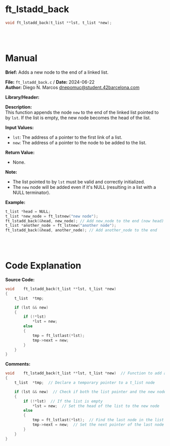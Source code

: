 # ft_lstadd_back
```c 
void ft_lstadd_back(t_list **lst, t_list *new);
```
<br>
<br>

# Manual
**Brief:**
Adds a new node to the end of a linked list.

**File:** `ft_lstadd_back.c` / **Date:** 2024-06-22  
**Author:** Diego N. Marcos <dnepomuc@student.42barcelona.com>

**Library/Header:**



**Description:**  
This function appends the node `new` to the end of the linked list pointed to by `lst`.  If the list is empty, the new node becomes the head of the list. 

**Input Values:**  
* `lst`: The address of a pointer to the first link of a list.
* `new`: The address of a pointer to the node to be added to the list.

**Return Value:**  
* None.

**Note:**  
-  The list pointed to by `lst` must be valid and correctly initialized.  
-  The `new` node will be added even if it's NULL (resulting in a list with a NULL terminator).

**Example:**  
```c
t_list *head = NULL;
t_list *new_node = ft_lstnew("new node");
ft_lstadd_back(&head, new_node); // Add new_node to the end (now head)
t_list *another_node = ft_lstnew("another node");
ft_lstadd_back(&head, another_node); // Add another_node to the end
```

<br>
<br>

# Code Explanation
**Source Code:**
``` c
void	ft_lstadd_back(t_list **lst, t_list *new)
{
	t_list	*tmp;

	if (lst && new)
	{
		if (!*lst)
			*lst = new;
		else
		{
			tmp = ft_lstlast(*lst);
			tmp->next = new;
		}
	}
}

```
**Comments:**
``` C
void	ft_lstadd_back(t_list **lst, t_list *new)  // Function to add a new node to the end of a linked list
{
	t_list	*tmp;  // Declare a temporary pointer to a t_list node

	if (lst && new)  // Check if both the list pointer and the new node pointer are valid
	{
		if (!*lst)  // If the list is empty
			*lst = new;  // Set the head of the list to the new node
		else
		{
			tmp = ft_lstlast(*lst);  // Find the last node in the list
			tmp->next = new;  // Set the next pointer of the last node to the new node
		}
	}
}
```